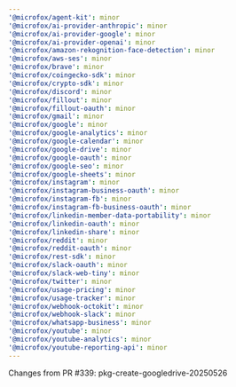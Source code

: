 ```yaml
---
'@microfox/agent-kit': minor
'@microfox/ai-provider-anthropic': minor
'@microfox/ai-provider-google': minor
'@microfox/ai-provider-openai': minor
'@microfox/amazon-rekognition-face-detection': minor
'@microfox/aws-ses': minor
'@microfox/brave': minor
'@microfox/coingecko-sdk': minor
'@microfox/crypto-sdk': minor
'@microfox/discord': minor
'@microfox/fillout': minor
'@microfox/fillout-oauth': minor
'@microfox/gmail': minor
'@microfox/google': minor
'@microfox/google-analytics': minor
'@microfox/google-calendar': minor
'@microfox/google-drive': minor
'@microfox/google-oauth': minor
'@microfox/google-seo': minor
'@microfox/google-sheets': minor
'@microfox/instagram': minor
'@microfox/instagram-business-oauth': minor
'@microfox/instagram-fb': minor
'@microfox/instagram-fb-business-oauth': minor
'@microfox/linkedin-member-data-portability': minor
'@microfox/linkedin-oauth': minor
'@microfox/linkedin-share': minor
'@microfox/reddit': minor
'@microfox/reddit-oauth': minor
'@microfox/rest-sdk': minor
'@microfox/slack-oauth': minor
'@microfox/slack-web-tiny': minor
'@microfox/twitter': minor
'@microfox/usage-pricing': minor
'@microfox/usage-tracker': minor
'@microfox/webhook-octokit': minor
'@microfox/webhook-slack': minor
'@microfox/whatsapp-business': minor
'@microfox/youtube': minor
'@microfox/youtube-analytics': minor
'@microfox/youtube-reporting-api': minor
---
```


Changes from PR #339: pkg-create-googledrive-20250526
